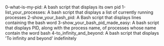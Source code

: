 0-what-is-my-pid: A bash script that displays its own pid
1-list_your_processes: A bash script that displays a list of currently running processes
2-show_your_bash_pid: A Bash script that displays lines containing the bash word
3-show_your_bash_pid_made_easy: A bash script that displays PID, along with the process name, of processes whose name contain the word bash
4-to_infinity_and_beyond: A bash script that displays 'To infinity and beyond' indefinitely
